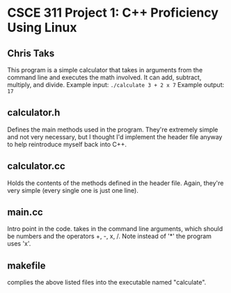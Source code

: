 # CSCE 311 Project 1: C++ Proficiency Using Linux
## Chris Taks

This program is a simple calculator that takes in arguments from the command line and executes the math involved. It can add, subtract, multiply, and divide. 
Example input: `./calculate 3 + 2 x 7` 
Example output: `17`

## calculator.h
Defines the main methods used in the program. They're extremely simple and not very necessary, but I thought I'd implement the header file anyway to help reintroduce myself back into C++.

## calculator.cc
Holds the contents of the methods defined in the header file. Again, they're very simple (every single one is just one line).

## main.cc
Intro point in the code. takes in the command line arguments, which should be numbers and the operators +, -, x, /. Note instead of '*' the program uses 'x'. 

## makefile
complies the above listed files into the executable named "calculate".